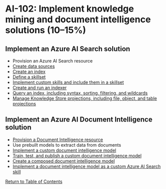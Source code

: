 # AI-102: Implement knowledge mining and document intelligence solutions (10–15%)

## Implement an Azure AI Search solution
* Provision an Azure AI Search resource
* [Create data sources](https://learn.microsoft.com/en-us/rest/api/searchservice/create-data-source)
* [Create an index](https://learn.microsoft.com/en-us/azure/search/search-how-to-create-search-index)
* [Define a skillset](https://learn.microsoft.com/en-us/azure/search/cognitive-search-defining-skillset)
* [Implement custom skills and include them in a skillset](https://learn.microsoft.com/en-us/azure/search/cognitive-search-custom-skill-interface)
* [Create and run an indexer](https://learn.microsoft.com/en-us/azure/search/search-howto-create-indexers)
* [Query an index, including syntax, sorting, filtering, and wildcards](https://learn.microsoft.com/en-us/azure/search/query-simple-syntax)
* [Manage Knowledge Store projections, including file, object, and table projections](https://learn.microsoft.com/en-us/azure/search/knowledge-store-projection-overview)

## Implement an Azure AI Document Intelligence solution
* [Provision a Document Intelligence resource](https://learn.microsoft.com/en-us/azure/ai-services/document-intelligence/create-document-intelligence-resource)
* Use prebuilt models to extract data from documents
* [Implement a custom document intelligence model](https://learn.microsoft.com/en-us/azure/ai-services/document-intelligence/concept-custom)
* [Train, test, and publish a custom document intelligence model](https://learn.microsoft.com/en-us/azure/ai-services/document-intelligence/how-to-guides/build-a-custom-model)
* [Create a composed document intelligence model](https://learn.microsoft.com/en-us/azure/ai-services/document-intelligence/concept-composed-models)
* [Implement a document intelligence model as a custom Azure AI Search skill](https://learn.microsoft.com/en-us/training/modules/build-form-recognizer-custom-skill-for-azure-cognitive-search/)

[Return to Table of Contents](README.md)